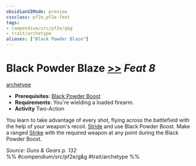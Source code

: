 ```yaml
---
obsidianUIMode: preview
cssclass: pf2e,pf2e-feat
tags:
- compendium/src/pf2e/g&g
- trait/archetype
aliases: ["Black Powder Blaze"]
---
```

# Black Powder Blaze  [>>](chapter-9-playing-the-game.md#Actions "Two-Action") *Feat 8*  
[archetype](archetype.md "Archetype Feat Trait")  

- **Prerequisites**: [Black Powder Boost](black-powder-boost-g-g.md)
- **Requirements**: You're wielding a loaded firearm.
- **Activity** Two-Action

You learn to take advantage of every shot, flying across the battlefield with the help of your weapon's recoil. [Stride](stride.md) and use Black Powder Boost. Make a ranged [Strike](strike.md) with the required weapon at any point during the Black Powder Boost.

*Source: Guns & Gears p. 132*  
%% #compendium/src/pf2e/g&g #trait/archetype %%